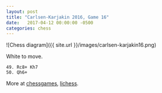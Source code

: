 ```yaml
---
layout: post
title: "Carlsen-Karjakin 2016, Game 16"
date:   2017-04-12 00:00:00 -0500
categories: chess
---
```


![Chess diagram]({{ site.url }}/images/carlsen-karjakin16.png)

White to move.

<!--more-->

    49. Rc8+ Kh7
    50. Qh6+

More at [chessgames](http://www.chessgames.com/perl/chessgame?gid=1848607),
[lichess](https://en.lichess.org/training/102787).